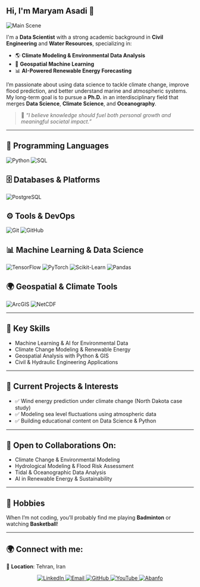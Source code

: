## Hi, I'm Maryam Asadi 👋

![Main Scene](https://github.com/user-attachments/assets/09d58cd8-66e7-4787-9d96-638e6ad70524)

I'm a **Data Scientist** with a strong academic background in **Civil Engineering** and **Water Resources**, specializing in:

- 🌎 **Climate Modeling & Environmental Data Analysis**
- 📍 **Geospatial Machine Learning**
- 📊 **AI-Powered Renewable Energy Forecasting**

I’m passionate about using data science to tackle climate change, improve flood prediction, and better understand marine and atmospheric systems. My long-term goal is to pursue a **Ph.D.** in an interdisciplinary field that merges **Data Science**, **Climate Science**, and **Oceanography**.

> 💬 *“I believe knowledge should fuel both personal growth and meaningful societal impact.”*

---

## 🧠 Programming Languages  
![Python](https://img.shields.io/badge/-Python-3776AB?style=for-the-badge&logo=python&logoColor=white)
![SQL](https://img.shields.io/badge/-SQL-4479A1?style=for-the-badge&logo=postgresql&logoColor=white)

## 🗄️ Databases & Platforms  
![PostgreSQL](https://img.shields.io/badge/-PostgreSQL-336791?style=for-the-badge&logo=postgresql&logoColor=white)

## ⚙️ Tools & DevOps  
![Git](https://img.shields.io/badge/-Git-F05032?style=for-the-badge&logo=git&logoColor=white)
![GitHub](https://img.shields.io/badge/-GitHub-181717?style=for-the-badge&logo=github&logoColor=white)

## 📊 Machine Learning & Data Science  
![TensorFlow](https://img.shields.io/badge/-TensorFlow-FF6F00?style=for-the-badge&logo=tensorflow&logoColor=white)
![PyTorch](https://img.shields.io/badge/-PyTorch-EE4C2C?style=for-the-badge&logo=pytorch&logoColor=white)
![Scikit-Learn](https://img.shields.io/badge/-Scikit--Learn-F7931E?style=for-the-badge&logo=scikit-learn&logoColor=white)
![Pandas](https://img.shields.io/badge/-Pandas-150458?style=for-the-badge&logo=pandas&logoColor=white)

## 🌍 Geospatial & Climate Tools  
![ArcGIS](https://img.shields.io/badge/-ArcGIS-4479A1?style=for-the-badge)
![NetCDF](https://img.shields.io/badge/-NetCDF-0099CC?style=for-the-badge)

---

## 🔬 Key Skills
- Machine Learning & AI for Environmental Data
- Climate Change Modeling & Renewable Energy
- Geospatial Analysis with Python & GIS
- Civil & Hydraulic Engineering Applications

---

## 🚀 Current Projects & Interests
- ✅ Wind energy prediction under climate change (North Dakota case study)
- ✅ Modeling sea level fluctuations using atmospheric data
- ✅ Building educational content on Data Science & Python

---

## 🤝 Open to Collaborations On:
- Climate Change & Environmental Modeling  
- Hydrological Modeling & Flood Risk Assessment  
- Tidal & Oceanographic Data Analysis  
- AI in Renewable Energy & Sustainability

---

## 🏸 Hobbies
When I’m not coding, you’ll probably find me playing **Badminton** or watching **Basketball**!

---

## 🌍 Connect with me:

📍 **Location**: Tehran, Iran

<p align="center">
  <a href="https://www.linkedin.com/in/maryam-asadii" target="_blank">
    <img alt="LinkedIn" src="https://img.shields.io/badge/LinkedIn-blue?style=for-the-badge&logo=linkedin&logoColor=white"/>
  </a>
  <a href="mailto:mym.kntu.ac@gmail.com" target="_blank">
    <img alt="Email" src="https://img.shields.io/badge/Email-D44638?style=for-the-badge&logo=gmail&logoColor=white"/>
  </a>
  <a href="https://github.com/maryasad" target="_blank">
    <img alt="GitHub" src="https://img.shields.io/badge/GitHub-000?style=for-the-badge&logo=github&logoColor=white"/>
  </a>
  <a href="https://www.youtube.com/@maryamasadiiiii" target="_blank">
    <img alt="YouTube" src="https://img.shields.io/badge/YouTube-FF0000?style=for-the-badge&logo=youtube&logoColor=white"/>
  </a>
  <a href="https://abanfo.ir/" target="_blank">
    <img alt="Abanfo" src="https://img.shields.io/badge/Abanfo-2f80ed?style=for-the-badge&logo=semantic-release&logoColor=white"/>
  </a>
</p>
